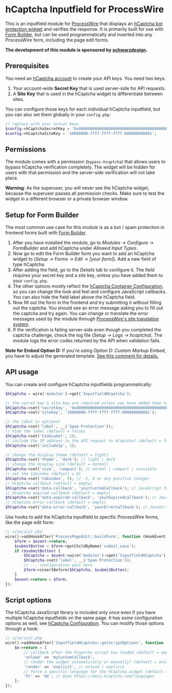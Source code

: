 # hCaptcha Inputfield for ProcessWire

This is an inputfield module for [ProcessWire](https://processwire.com/) that displays an [hCaptcha bot protection widget](https://www.hcaptcha.com/) and verifies the response. It is primarily built for use with [Form Builder](https://processwire.com/store/form-builder/), but can be used programmatically and inserted into any ProcessWire form, including the page edit forms.

**The development of this module is sponsored by [schwarzdesign](https://www.schwarzdesign.de/).**

## Prerequisites

You need an [hCaptcha account](https://dashboard.hcaptcha.com/signup) to create your API keys. You need two keys:

1. Your account-wide **Secret Key** that is used server-side for API requests.
2. A **Site Key** that is used in the hCaptcha widget to differentiate between sites.

You can configure those keys for each individual hCaptcha inputfield, but you can also set them globally in your `config.php`:

```php
// replace with your actual keys
$config->hCaptchaSecretKey = '0x0000000000000000000000000000000000000000';
$config->hCaptchaSiteKey = '10000000-ffff-ffff-ffff-000000000001';
```

## Permissions

The module comes with a permission (`bypass-hcaptcha`) that allows users to bypass hCaptcha verification completely. The widget will be hidden for users with that permission and the server-side verification will not take place.

**Warning**: As the superuser, you will never see the hCaptcha widget, because the superuser passes all permission checks. Make sure to test the widget in a different browser or a private browser window.

## Setup for Form Builder

The most common use case for this module is as a bot / spam protection in frontend forms built with [Form Builder](https://processwire.com/store/form-builder/).

1. After you have installed the module, go to *Modules -> Configure -> FormBuilder* and add hCaptcha under *Allowed Input Types*.
2. Now go to edit the Form Builder form you want to add an hCaptcha widget to (*Setup -> Forms -> Edit -> [your form]*). Add a new field of type hCaptcha.
3. After adding the field, go to the *Details* tab to configure it. The field requires your secret key and a site key, unless you have added them to your `config.php`.
4. The other options mostly reflect the [hCaptcha Container Configuration](https://docs.hcaptcha.com/configuration), so you can change the look and feel and configure JavaScript callbacks. You can also hide the field label above the hCaptcha field.
5. Now fill out the form in the frontend and try submitting it without filling out the captcha. You should see an error message asking you to fill out the captcha and try again. You can change or translate the error messages used by the module through [ProcessWire's site translation system](https://processwire.com/docs/multi-language-support/).
6. If the verification is failing server-side even though you completed the captcha challenge, check the log file (*Setup -> Logs -> hcaptcha*). The module logs the error codes returned by the API when validation fails.

**Note for Embed Option D:** If you're using _Option D: Custom Markup Embed_, you have to adjust the generated template. [See this comment for details.](https://processwire.com/talk/topic/23769-hcaptcha-spam-protection-for-processwire-forms/?do=findComment&comment=231976)

## API usage

You can create and configure hCaptcha inputfields programmatically:

```php
$hCaptcha = wire('modules')->get('InputfieldHCaptcha');

// the secret key & site key are required unless you have added them to your config.php
$hCaptcha->set('secretkey', '0x0000000000000000000000000000000000000000');
$hCaptcha->set('sitekey', '10000000-ffff-ffff-ffff-000000000001');

// the label is optional
$hCaptcha->set('label', __('Spam Protection'));
// hide the label (default = false)
$hCaptcha->set('hideLabel', 1);
// include the IP address in the API request to hCaptcha? (default = false)
$hCaptcha->set('includeIp', 1);

// change the display theme (default = light)
$hCaptcha->set('theme', 'dark'); // light | dark
// change the display size (default = normal)
$hCaptcha->set('size', 'compact'); // normal | compact | invisible
// set the tabindex (default = 0)
$hCaptcha->set('tabindex', 5); // -1, 0 or any positive integer
// hCaptcha callback (default = empty)
$hCaptcha->set('data-callback', 'yourCustomCallback'); // JavaScript function name
// hCaptcha expired callback (default = empty)
$hCaptcha->set('data-expired-callback', 'yourExpiredCallback'); // JavaScript function name
// hCaptcha error callback (default = empty)
$hCaptcha->set('data-error-callback', 'yourErrorCallback'); // JavaScript function name
```

Use hooks to add the hCaptcha inputfield to specific ProcessWire forms, like the page edit form:

```php
// site/init.php
wire()->addHookAfter('ProcessPageEdit::buildForm', function (HookEvent $event) {
    $form = $event->return;
    $submitButton = $form->getChildByName('submit_save');
    if ($submitButton) {
        $hCaptcha = $event->wire('modules')->get('InputfieldHCaptcha');
        $hCaptcha->set('label', __('Spam Protection'));
        // ... configuration goes here
        $form->insertBefore($hCaptcha, $submitButton);
    }
    $event->return = $form;
});
```

## Script options

The hCaptcha JavaScript library is included only once even if you have multiple hCaptcha inputfields on the same page. It has some configuration options as well, see [hCaptcha Configuration](https://docs.hcaptcha.com/configuration). You can modify those options through a hook:

```php
// site/init.php
wire()->addHookAfter('InputfieldHCaptcha::getScriptOptions', function (HookEvent $e) {
    $e->return = [
        // callback after the hCaptcha script has loaded (default = empty)
        'onload' => 'myCustomCallback',
        // render the widget automatically or manually? (default = onload)
        'render' => 'explicit', // onload | explicit
        // force a specific language for the hCaptcha widget (default = auto-detected browser language)
        'hl' => 'de', // @see https://docs.hcaptcha.com/languages
    ];
});
```
